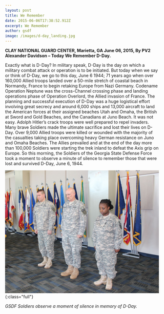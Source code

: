 ```yaml
---
layout: post
title: We Remember
date: 2015-06-06T17:38:52.912Z
excerpt: We Remember
author: gsdf
image: /images/d-day_landing.jpg
---
```

**CLAY NATIONAL GUARD CENTER, Marietta, GA June 06, 2015, By PV2 Alexander Davidson – Today We Remember D-Day.** 

Exactly what is D-Day? In military speak, D-Day is the day on which a military combat attack or operation is to be initiated. But today when we say or think of D-Day, we go to this day, June 6 1944; 71 years ago when over 160,000 Allied troops landed over a 50-mile stretch of coastal beach in Normandy, France to begin retaking Europe from Nazi Germany. Codename Operation Neptune was the cross-Channel crossing phase and landing operations phase of Operation Overlord, the Allied invasion of France. The planning and successful execution of D-Day was a huge logistical effort involving great secrecy and around 6,000 ships and 13,000 aircraft to land the American forces at their assigned beaches Utah and Omaha, the British at Sword and Gold Beaches, and the Canadians at Juno Beach. It was not easy. Adolph Hitler’s crack troops were well prepared to repel invaders. Many brave Soldiers made the ultimate sacrifice and lost their lives on D-Day. Over 9,000 Allied troops were killed or wounded with the majority of the casualties taking place overcoming heavy German resistance on Juno and Omaha Beaches. The Allies prevailed and at the end of the day more than 100,000 Soldiers were starting the trek inland to defeat the Axis grip on Europe. So this morning, the Soldiers of the Georgia State Defense Force took a moment to observe a minute of silence to remember those that were lost and survived D-Day, June 6, 1944.

![GSDF Soldiers observe a moment of silence in memory of D-Day.](/images/d-day-gsdf-1024x819_chapman.jpg){:class="full"}

*GSDF Soldiers observe a moment of silence in memory of D-Day.*